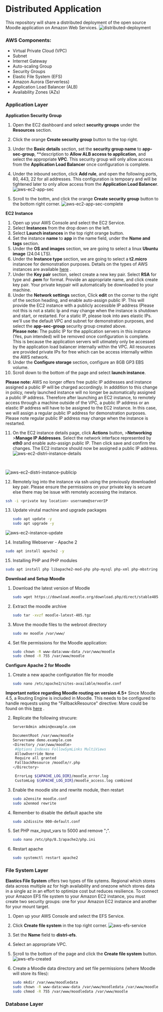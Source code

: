 # Distributed Application
This repository will share a distributed deployment of the open source Moodle application on Amazon Web Services.
![distributed-deployment](https://github.com/user-attachments/assets/90e0809c-6a41-4e4d-84e7-644b24502bf1)


### AWS Components:
- Virtual Private Cloud (VPC)
- Subnet
- Internet Gateway
- Auto-scaling Group
- Security Groups
- Elastic File System (EFS)
- Amazon Aurora (Serverless)
- Application Load Balancer (ALB)
- Availability Zones (AZs)

### Application Layer
**Application Security Group**
1. Open the EC2 dashboard and select **security groups** under the **Resources** section.
2. Click the orange **Create security group** button to the top right.
3. Under the **Basic details** section, set the **security group name** to **app-sec-group**, **description to **Allow ALB access to application**, and select the appropriate **VPC**. This security group will only allow access from the **Application Load Balancer** once configuration is complete.
4. Under the inbound section, click **Add rule**, and open the following ports, 80, 443, 22 for all addresses. This configuration is tempoary and will be tightened later to only allow access from the **Application Load Balancer**.
![aws-ec2-app-sec](https://github.com/user-attachments/assets/9516be28-a5d8-46f5-befd-fb29ff4f56b8)

5. Scroll to the bottm, and click the orange **Create security group** button to the bottom right corner.
![aws-ec2-app-sec-complete](https://github.com/user-attachments/assets/817ea415-de1f-4e13-9f2d-6c9c420332a1)

**EC2 Instance**
1. Open up your AWS Console and select the EC2 Service.
2. Select **Instances** from the drop down on the left.
3. Select **Launch instances** in the top right orange button.
4. Set the instance **name** to **app** in the name field, under the **Name and tags** section.
5. Under the **OS and images** section, we are going to select a linux **Ubuntu image** (24.04 LTS).
6. Under the **Instance type** section, we are going to select a **t2.micro** instancee for demonstration purposes. Details on the types of AWS instances are available [here](https://aws.amazon.com/ec2/instance-types/) .
7. Under the **Key pair** section, select create a new key pair. Select **RSA** for type and **.pem** for format. Provide an appropriate name, and click create key pair. Your private keypair will automatically be downloaded to your machine.
8. Under the **Network settings** section, Click **edit** on the corner to the right of the section heading, and enable auto-assign public IP. This will provide the EC2 instance with a publicly accessible IP address (Please not this is not a static Ip and may change when the instance is shutdown and start, or restarted. For a static IP, please look into aws elastic IPs. we'll use the default VPC and subnet for demonstration purposes, and select the **app-sec-group** security group created above. \
**Please note:** The public IP for the application servers in this instance (Yes, pun intended) will be removed once configuration is complete. This is because the application servers will utimately only be accessed by the application load balancer internally within the VPC. All resources are provided private IPs for free which can be access internally within the AWS network.
9. Under the **Configure storage** section, configure an 8GB GP3 EBS volume.
10. Scroll down to the bottom of the page and select **launch instance**.

**Please note:** AWS no longer offers free public IP addresses and instance assigned a public IP will be charged accordingly. In adddition to this change in policy, newly launched instance will no longer be automatically assigned a public IP address. Therefore after launching an EC2 instance, to remotely access through a machine outside of the VPC, a public IP address or an elastic IP address will have to be assigned to the EC2 instance. In this case, we will assign a regular public IP address for demonstration purposes. Please note regular public IP address may change when the instance is restarted.

11. On the EC2 instance details page, click **Actions** button, >**Networking** >**Manage IP Addresses**. Select the network interface represented by **eth0** and enable auto-assign public IP. Then click save and confirm the changes. The EC2 instance should now be assigned a public IP address.
![aws-ec2-distri-instance-details](https://github.com/user-attachments/assets/e9467eed-225e-4ff4-a320-46051e083850)

<br>

![aws-ec2-distri-instance-publicip](https://github.com/user-attachments/assets/bd745794-8695-4e24-bad1-c243ab481550)

12. Remotely log into the instance via ssh using the previously downloaded key pair. Please ensure the permissions on your private key is secure else there may be issue with remotely accessing the instance.
   ```bash
   ssh -i <private key location> username@serverIP
   ```
13. Update virutal machine and upgrade packages
      ```bash
      sudo apt update -y
      sudo apt upgrade -y
      ```
      
![aws-ec2-instance-update](https://github.com/user-attachments/assets/a5219580-4e8b-470b-a8a8-4558e76c489c)

14. Installing Webserver - Apache 2
   ```bash
   sudo apt install apache2 -y
   ```

15. Installing PHP and PHP modules
   ```bash
   sudo apt install php libapache2-mod-php php-mysql php-xml php-mbstring php-zip php-intl php-gd php-curl php-soap -y
   ```
**Download and Setup Moodle**
1. Download the latest version of Moodle
   ```bash
   sudo wget https://download.moodle.org/download.php/direct/stable405/moodle-latest-405.tgz
   ```
2. Extract the moodle archive
   ```bash
   sudo tar -xvzf moodle-latest-405.tgz
   ```
3. Move the moodle files to the webroot directory
   ```bash
   sudo mv moodle /var/www/
   ```
4. Set file permissions for the Moodle application:
   ```bash
   sudo chown -R www-data:www-data /var/www/moodle
   sudo chmod -R 755 /var/www/moodle
   ```
   
**Configure Apache 2 for Moodle**
1. Create a new apache configuration file for moodle
   ```bash
   sudo nano /etc/apache2/sites-available/moodle.conf
   ```
**Important notice regarding Moodle routing on version 4.5+**
Since Moodle 4.5, a Routing Engine is included in Moodle. This needs to be configured to handle requests using the "FallbackResource" directive:
More could be found on this [here](https://docs.moodle.org/405/en/Apache) .

2. Replicate the following strucure:
   ```bash
   ServerAdmin admin@example.com

   DocumentRoot /var/www/moodle
   Servername demo.example.com
   <Directory /var/www/moodle>
    #Options Indexes FollowSymLinks MultiViews
    AllowOverride None
    Require all granted
    FallbackResource /moodle/r.php
   </Directory>

    ErrorLog ${APACHE_LOG_DIR}/moodle_error.log
    CustomLog ${APACHE_LOG_DIR}/moodle_access.log combined
   ```

3. Enable the moodle site and rewrite module, then restart
   ```bash
   sudo a2ensite moodle.conf
   sudo a2enmod rewrite
   ```
4. Remember to disable the default apache site
   ```bash
   sudo a2dissite 000-default.conf
   ```
5. Set PHP max_input_vars to 5000 and remove ";".
   ```bash
   sudo nano /etc/php/8.3/apache2/php.ini
   ```
6. Restart apache
   ```bash
   sudo systemctl restart apache2
   ```

### File System Layer
**Elastics File System** offers two types of file sytems. Regional which stores data across multiple az for high availability and onezone which stores data in a single az in an effort to optimize cost but reduces resilience. To connect your Amazon EFS file system to your Amazon EC2 instance, you must create two security groups: one for your Amazon EC2 instance and another for your mount target.

1. Open up your AWS Console and select the EFS Service.
2. Click **Create file system** in the top right corner.
![aws-efs-service](https://github.com/user-attachments/assets/22138234-f49f-4893-b9e7-be42b01f3474)

3. Set the **Name** field to **distri-efs**.
4. Select an appropriate VPC.
5. Scroll to the bottom of the page and click the **Create file system** button.
![aws-efs-created](https://github.com/user-attachments/assets/018eb3e1-d1f2-4bf1-95a3-86ab07e0c121)

4. Create a Moodle data directory and set file permissions (where Moodle will store its files):
   ```bash
   sudo mkdir /var/www/moodledata
   sudo chown -R www-data:www-data /var/www/moodledata /var/www/moodle
   sudo chmod -R 755 /var/www/moodledata /var/www/moodle
   ```

   

### Database Layer
